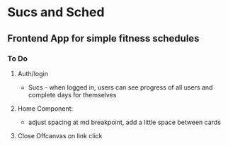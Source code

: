 # Sucs and Sched
## Frontend App for simple fitness schedules

### To Do
1. Auth/login
    - Sucs - when logged in, users can see progress of all users and complete days for themselves 

2. Home Component:
    - adjust spacing at md breakpoint, add a little space between cards

3. Close Offcanvas on link click